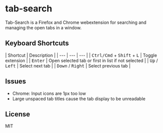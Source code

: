 # tab-search

Tab-Search is a Firefox and Chrome webextension for searching and managing the open tabs in a window.

## Keyboard Shortcuts

| Shortcut | Description |
| --- | --- | --- |
| <kbd>Ctrl/Cmd</kbd> + <kbd>Shift</kbd> + <kbd>L</kbd> | Toggle extension |
| <kbd>Enter</kbd> | Open selected tab or first in list if not selected |
| <kbd>Up</kbd> / <kbd>Left</kbd> | Select next tab |
| <kbd>Down</kbd> / <kbd>Right</kbd> | Select previous tab |

## Issues
* Chrome: Input icons are 1px too low
* Large unspaced tab titles cause the tab display to be unreadable

## License
MIT
